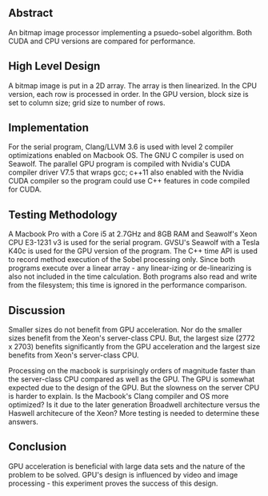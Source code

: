 ## Abstract
An bitmap image processor implementing a psuedo-sobel algorithm.  Both CUDA and CPU versions are compared for performance.

## High Level Design
A bitmap image is put in a 2D array.  The array is then linearized.  In the CPU version, each row is processed in order.  In the GPU version, block size is set to column size; grid size to number of rows.

## Implementation
For the serial program, Clang/LLVM 3.6 is used with level 2 compiler optimizations enabled on Macbook OS. The GNU C compiler is used on Seawolf.  The parallel GPU program is compiled with Nvidia's CUDA compiler driver V7.5 that wraps gcc; c++11 also enabled with the Nvidia CUDA compiler so the program could use C++ features in code compiled for CUDA.

## Testing Methodology
A Macbook Pro with a Core i5 at 2.7GHz and 8GB RAM and Seawolf's Xeon CPU E3-1231 v3 is used for the serial program. GVSU's Seawolf with a Tesla K40c is used for the GPU version of the program.
The C++ time API is used to record method execution of the Sobel processing only.  Since both programs execute over a linear array - any linear-izing or de-linearizing is also not included in the time calculation.  Both programs also read and write from the filesystem; this time is ignored in the performance comparison.

## Discussion
Smaller sizes do not benefit from GPU acceleration.  Nor do the smaller sizes benefit from the Xeon's server-class CPU.  But, the largest size (2772 x 2703) benefits significantly from the GPU acceleration and the largest size benefits from Xeon's server-class CPU.

Processing on the macbook is surprisingly orders of magnitude faster than the server-class CPU compared as well as the GPU.  The GPU is somewhat expected due to the design of the GPU.  But the slowness on the server CPU is harder to explain.  Is the Macbook's Clang compiler and OS more optimized?  Is it due to the later generation Broadwell architecture versus the Haswell architecure of the Xeon?  More testing is needed to determine these answers.

## Conclusion
GPU acceleration is beneficial with large data sets and the nature of the problem to be solved.  GPU's design is influenced by video and image processing - this experiment proves the success of this design.
